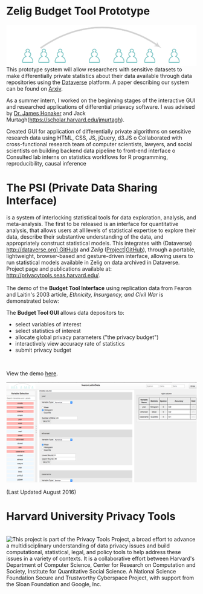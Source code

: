 # Zelig Budget Tool Prototype  

<a href="http://datascience.iq.harvard.edu/tworavens"><img src="budget_tool/images/dpi2.png" align="left"></a> 
This prototype system will allow researchers with sensitive datasets to make differentially private statistics about their data available through data repositories using the [Dataverse](https://dataverse.org/) platform. A paper describing our system can be found on [Arxiv](https://arxiv.org/pdf/1609.04340.pdf).      

As a summer intern, I worked on the beginning stages of the interactive GUI and researched applications of differential priavacy software. I was advised by [Dr. James Honaker](http://hona.kr/) and Jack Murtagh(https://scholar.harvard.edu/jmurtagh).  

Created GUI for application of differentially private algorithms on sensitive research data using HTML, CSS, JS, jQuery, d3.JS
o Collaborated with cross-functional research team of computer scientists, lawyers, and social scientists on building backend data pipeline to front-end interface
o Consulted lab interns on statistics workflows for R programming, reproducibility, causal inference


# The PSI (Private Data Sharing Interface)
is a system of interlocking statistical tools for data exploration, analysis, and meta-analysis.  The first to be released is an interface for quantitative analysis, that allows users at all levels of statistical expertise to explore their data, describe their substantive understanding of the data, and appropriately construct statistical models. This integrates with (Dataverse) [http://dataverse.org] GitHub](https://github.com/IQSS/dataverse)) and *Zelig* ([Project](http://zeligproject.org)|[GitHub](https://github.com/IQSS/Zelig)), through a portable, lightweight, browser-based and gesture-driven interface, allowing users to run statistical models available in Zelig on data archived in Dataverse.  Project page and publications available at: http://privacytools.seas.harvard.edu/. 
<br><br>
The demo of the **Budget Tool Interface** using replication data from Fearon and Laitin's 2003 article, *Ethnicity, Insurgency, and Civil War* is demonstrated below:  


The **Budget Tool GUI** allows data depositors to:
  * select variables of interest
  * select statistics of interest
  * allocate global privacy parameters ("the privacy budget")
  * interactively view accuracy rate of statistics
  * submit privacy budget

<br>

View the demo [here](https://vimeo.com/18064906).   

[![Example Page](budget_tool/images/budgetTool_screenshot_august2016.png)](https://vimeo.com/180649061)

(Last Updated August 2016)  



<h1>Harvard University Privacy Tools</h1>
<br>
<img src = "http://privacytools.seas.harvard.edu/files/os_shields/seas.png?m=1425310908" align="left"> This project is part of the Privacy Tools Project, a broad effort to advance a multidisciplinary understanding of data privacy issues and build computational, statistical, legal, and policy tools to help address these issues in a variety of contexts. It is a collaborative effort between Harvard's Department of Computer Science, Center for Research on Computation and Society,  Institute for Quantitative Social Science. A National Science Foundation Secure and Trustworthy Cyberspace Project, with support from the Sloan Foundation and Google, Inc. 
<br><br>  

